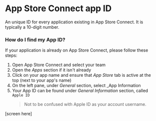 # App Store Connect app ID

An unique ID for every application existing in App Store Connect. It is typically a 10-digit number.

### How do I find my App ID?

If your application is already on App Store Connect, please follow these steps:
1. Open App Store Connect and select your team
2. Open the _Apps_ section if it isn't already
3. Click on your app name and ensure that _App Store_ tab is active at the top (next to your app's name)
4. On the left pane, under _General_ section, select _App Information
5. Your App ID can be found under _General Information_ section, called `Apple ID`
   > Not to be confused with Apple ID as your account username.

[screen here]
